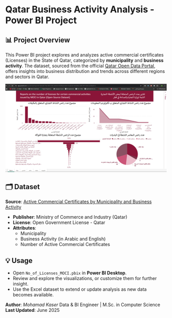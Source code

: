 # Qatar Business Activity Analysis - Power BI Project

## 📊 Project Overview

This Power BI project explores and analyzes active commercial certificates (Licenses) in the State of Qatar, categorized by **municipality** and **business activity**. The dataset, sourced from the official [Qatar Open Data Portal](https://www.data.gov.qa), offers insights into business distribution and trends across different regions and sectors in Qatar.


![Qatar Business Activity Analysis](report.png)




## 🗂️ Dataset

**Source**: [Active Commercial Certificates by Municipality and Business Activity](https://www.data.gov.qa/explore/dataset/moci-active-certificates-by-municipality-and-business-activity/table/)

- **Publisher**: Ministry of Commerce and Industry (Qatar)
- **License**: Open Government License - Qatar
- **Attributes**:
  - Municipality
  - Business Activity (in Arabic and English)
  - Number of Active Commercial Certificates
 

## 💡 Usage

- Open `No_of_Licenses_MOCI.pbix` in **Power BI Desktop**.
- Review and explore the visualizations, or customize them for further insight.
- Use the Excel dataset to extend or update analysis as new data becomes available.


**Author**: *Mohamad Kaser*
Data & BI Engineer | M.Sc. in Computer Science
**Last Updated**: June 2025
